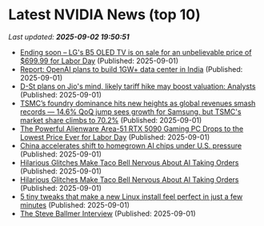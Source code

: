 # Latest NVIDIA News (top 10)
_Last updated: **2025-09-02 19:50:51**_

- [Ending soon – LG's B5 OLED TV is on sale for an unbelievable price of $699.99 for Labor Day](https://www.techradar.com/seasonal-sales/ending-soon-lgs-b5-oled-tv-is-on-sale-for-an-unbelievable-price-of-usd699-99-for-labor-day) (Published: 2025-09-01)
- [Report: OpenAI plans to build 1GW+ data center in India](https://siliconangle.com/2025/09/01/report-openai-plans-build-1gw-data-center-india/) (Published: 2025-09-01)
- [D-St plans on Jio's mind, likely tariff hike may boost valuation: Analysts](https://economictimes.indiatimes.com/industry/telecom/telecom-news/d-st-plans-on-jios-mind-likely-tariff-hike-may-boost-valuation-analysts/articleshow/123642518.cms) (Published: 2025-09-01)
- [TSMC’s foundry dominance hits new heights as global revenues smash records — 14.6% QoQ jump sees growth for Samsung, but TSMC's market share climbs to 70.2%](https://www.tomshardware.com/tech-industry/tsmc-revenues-hit-record-high-in-q2-2025-earnings) (Published: 2025-09-01)
- [The Powerful Alienware Area-51 RTX 5090 Gaming PC Drops to the Lowest Price Ever for Labor Day](https://www.ign.com/articles/alienware-area-51-rtx-5090-gaming-pc-deal-dell-labor-day-sale-2025) (Published: 2025-09-01)
- [China accelerates shift to homegrown AI chips under U.S. pressure](https://www.notebookcheck.net/China-accelerates-shift-to-homegrown-AI-chips-under-U-S-pressure.1102085.0.html) (Published: 2025-09-01)
- [Hilarious Glitches Make Taco Bell Nervous About AI Taking Orders](https://freerepublic.com/focus/f-chat/4338027/posts) (Published: 2025-09-01)
- [Hilarious Glitches Make Taco Bell Nervous About AI Taking Orders](https://freerepublic.com/focus/f-news/4338027/posts) (Published: 2025-09-01)
- [5 tiny tweaks that make a new Linux install feel perfect in just a few minutes](https://www.xda-developers.com/tiny-tweaks-make-new-linux-install-feel-perfect/) (Published: 2025-09-01)
- [The Steve Ballmer Interview](https://www.acquired.fm/episodes/the-steve-ballmer-interview) (Published: 2025-09-01)
